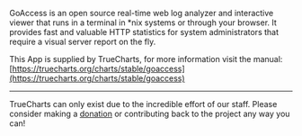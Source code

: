 GoAccess is an open source real-time web log analyzer and interactive viewer that runs in a terminal in *nix systems or through your browser. It provides fast and valuable HTTP statistics for system administrators that require a visual server report on the fly.

This App is supplied by TrueCharts, for more information visit the manual: [https://truecharts.org/charts/stable/goaccess](https://truecharts.org/charts/stable/goaccess)

---

TrueCharts can only exist due to the incredible effort of our staff.
Please consider making a [donation](https://truecharts.org/sponsor) or contributing back to the project any way you can!
